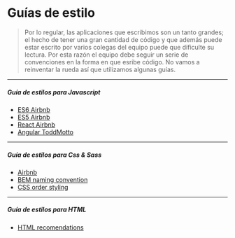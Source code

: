 # Guías de estilo

> Por lo regular, las aplicaciones que escribimos son un tanto grandes; el hecho de tener una gran cantidad de código y que además puede estar escrito por varios colegas del equipo puede que dificulte su lectura.
> Por esta razón el equipo debe seguir un serie de convenciones en la forma en que esribe código. No vamos a reinventar la rueda así que utilizamos algunas guías.

---

##### Guía de estilos para Javascript
* [ES6 Airbnb](https://github.com/airbnb/javascript)
* [ES5 Airbnb](https://github.com/airbnb/javascript/tree/master/es5)
* [React Airbnb](https://github.com/airbnb/javascript/tree/master/react)
* [Angular ToddMotto](https://github.com/toddmotto/angularjs-styleguide)

---

##### Guía de estilos para Css & Sass
* [Airbnb](https://github.com/airbnb/css)
* [BEM naming convention](https://en.bem.info)
* [CSS order styling](http://codeguide.co/#css)

---

##### Guía de estilos para HTML
* [HTML recomendations](http://codeguide.co/#html)
